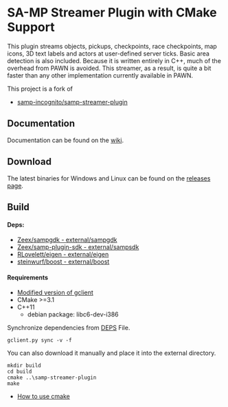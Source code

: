 SA-MP Streamer Plugin with CMake Support
=====================

This plugin streams objects, pickups, checkpoints, race checkpoints, map icons, 3D text labels and actors at user-defined server ticks. Basic area detection is also included. Because it is written entirely in C++, much of the overhead from PAWN is avoided. This streamer, as a result, is quite a bit faster than any other implementation currently available in PAWN.

This project is a fork of 
- [samp-incognito/samp-streamer-plugin](https://github.com/samp-incognito/samp-streamer-plugin)

## Documentation

Documentation can  be found on the [wiki](https://github.com/samp-incognito/samp-streamer-plugin/wiki).

## Download

The latest binaries for Windows and Linux can be found on the [releases page](https://github.com/samp-incognito/samp-streamer-plugin/releases).

## Build
#### Deps:
- [Zeex/sampgdk - external/sampgdk](https://github.com/Zeex/sampgdk)
- [Zeex/samp-plugin-sdk - external/sampsdk](https://github.com/Zeex/samp-plugin-sdk)
- [RLovelett/eigen - external/eigen](https://github.com/RLovelett/eigen)
- [steinwurf/boost - external/boost](https://github.com/steinwurf/boost)

#### Requirements
- [Modified version of gclient](https://github.com/timniederhausen/gclient)
- CMake >=3.1
- C++11
  - debian package: libc6-dev-i386

Synchronize dependencies from [DEPS](DEPS) File.

    gclient.py sync -v -f

You can also download it manually and place it into the external directory.

    mkdir build
    cd build
    cmake ..\samp-streamer-plugin
    make

- [How to use cmake](https://github.com/bast/cmake-example)
